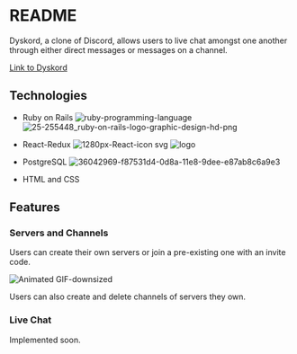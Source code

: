 # README

Dyskord, a clone of Discord, allows users to live chat amongst one another through either direct messages or messages on a channel.

[Link to Dyskord](https://dyskord.herokuapp.com/#)

## Technologies

- Ruby on Rails
![ruby-programming-language](https://user-images.githubusercontent.com/57922498/84517476-60acc600-ac9d-11ea-81d3-34681e532ecf.png)
![25-255448_ruby-on-rails-logo-graphic-design-hd-png](https://user-images.githubusercontent.com/57922498/84517477-61455c80-ac9d-11ea-8399-9d0b430f2c86.jpg)

- React-Redux
 ![1280px-React-icon svg](https://user-images.githubusercontent.com/57922498/84516918-85ed0480-ac9c-11ea-8679-24c8692e028a.png)
 ![logo](https://user-images.githubusercontent.com/57922498/84517038-ad43d180-ac9c-11ea-9956-792692a13c9a.png)

- PostgreSQL
 ![36042969-f87531d4-0d8a-11e8-9dee-e87ab8c6a9e3](https://user-images.githubusercontent.com/57922498/84517166-e11ef700-ac9c-11ea-8d52-99dadaf9dbea.png)

- HTML and CSS

## Features

### Servers and Channels
Users can create their own servers or join a pre-existing one with an invite code. 

![Animated GIF-downsized](https://user-images.githubusercontent.com/57922498/84512804-84b8d900-ac96-11ea-8d4e-ea451f2aaf58.gif)



Users can also create and delete channels of servers they own.

### Live Chat
Implemented soon.
